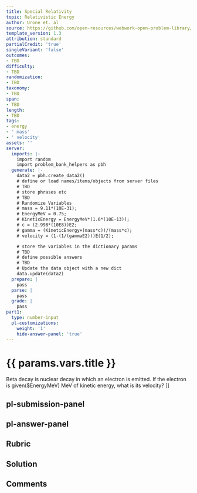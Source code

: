 ```yaml
---
title: Special Relativity
topic: Relativistic Energy
author: Urone et. al
source: https://github.com/open-resources/webwork-open-problem-library/tree/master/Contrib/BrockPhysics/College_Physics_Urone/28.Special_Relativity/28-06.Relativistic_Energy/NU_U17-28-06-013.pg
template_version: 1.3
attribution: standard
partialCredit: 'true'
singleVariant: 'false'
outcomes:
- TBD
difficulty:
- TBD
randomization:
- TBD
taxonomy:
- TBD
span:
- TBD
length:
- TBD
tags:
- energy
- ' mass'
- ' velocity'
assets: ''
server:
  imports: |-
    import random
    import problem_bank_helpers as pbh
  generate: |-
    data2 = pbh.create_data2()
    # define or load names/items/objects from server files
    # TBD
    # store phrases etc
    # TBD
    # Randomize Variables
    # mass = 9.11*(10E-31);
    # EnergyMeV = 0.75;
    # KineticEnergy = EnergyMeV*(1.6*(10E-13));
    # c = (2.998*(10E8))E2;
    # gamma = (KineticEnergy+(mass*c))/(mass*c);
    # velocity = (1-(1/(gammaE2)))E(1/2);

    # store the variables in the dictionary params
    # TBD
    # define possible answers
    # TBD
    # Update the data object with a new dict
    data.update(data2)
  prepare: |
    pass
  parse: |
    pass
  grade: |
    pass
part1:
  type: number-input
  pl-customizations:
    weight: '1'
    hide-answer-panel: 'true'
---
```


# {{ params.vars.title }} 


Beta decay is nuclear decay in which an electron is emitted. If the electron is given($EnergyMeV) MeV of kinetic energy, what is its velocity?
[]

## pl-submission-panel 


## pl-answer-panel 


## Rubric 


## Solution 


## Comments 


